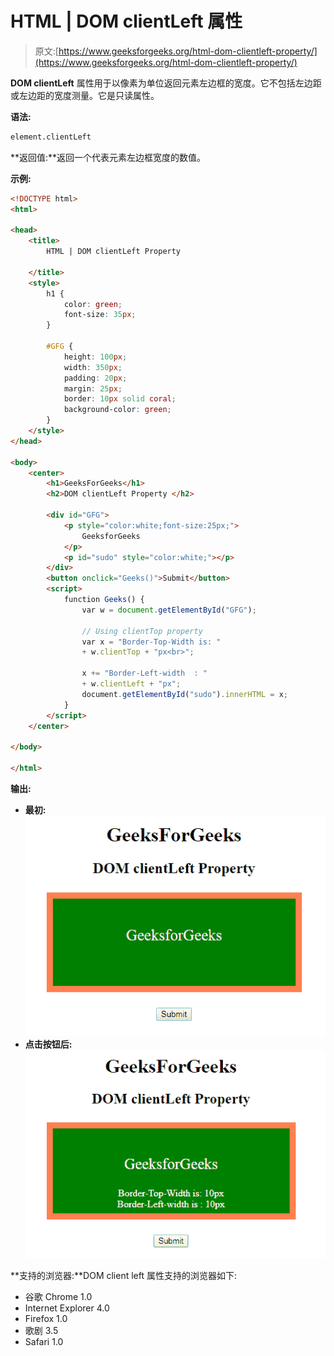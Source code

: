 # HTML | DOM clientLeft 属性

> 原文:[https://www.geeksforgeeks.org/html-dom-clientleft-property/](https://www.geeksforgeeks.org/html-dom-clientleft-property/)

**DOM clientLeft** 属性用于以像素为单位返回元素左边框的宽度。它不包括左边距或左边距的宽度测量。它是只读属性。

**语法:**

```html
element.clientLeft 
```

**返回值:**返回一个代表元素左边框宽度的数值。

**示例:**

```html
<!DOCTYPE html>
<html>

<head>
    <title>
        HTML | DOM clientLeft Property

    </title>
    <style>
        h1 {
            color: green;
            font-size: 35px;
        }

        #GFG {
            height: 100px;
            width: 350px;
            padding: 20px;
            margin: 25px;
            border: 10px solid coral;
            background-color: green;
        }
    </style>
</head>

<body>
    <center>
        <h1>GeeksForGeeks</h1>
        <h2>DOM clientLeft Property </h2>

        <div id="GFG">
            <p style="color:white;font-size:25px;">
                GeeksforGeeks
            </p>
            <p id="sudo" style="color:white;"></p>
        </div>
        <button onclick="Geeks()">Submit</button>
        <script>
            function Geeks() {
                var w = document.getElementById("GFG");

                // Using clientTop property
                var x = "Border-Top-Width is: " 
                + w.clientTop + "px<br>";

                x += "Border-Left-width  : " 
                + w.clientLeft + "px";
                document.getElementById("sudo").innerHTML = x;
            }
        </script>
    </center>

</body>

</html>
```

**输出:**

*   **最初:**
    ![](img/8b88e6e5dba3449d0e4c6f331f94ae21.png)
*   **点击按钮后:**
    ![](img/6ea927dd6cbd8e0e599dda9dc88a62b2.png)

**支持的浏览器:**DOM client left 属性支持的浏览器如下:

*   谷歌 Chrome 1.0
*   Internet Explorer 4.0
*   Firefox 1.0
*   歌剧 3.5
*   Safari 1.0